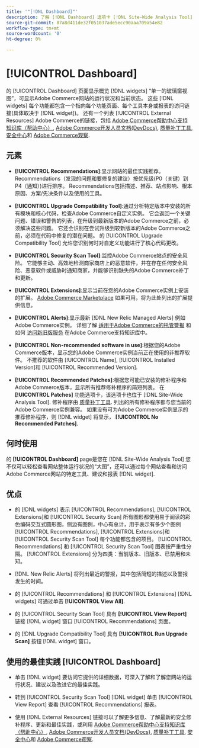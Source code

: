 ```yaml
---
title: '"[!DNL Dashboard]"'
description: 了解 [!DNL Dashboard] 选项卡 [!DNL Site-Wide Analysis Tool]、元素、使用时间、优势和最佳实践。
source-git-commit: 87a8d411de32f051037ade5ecc90aaa709a54e82
workflow-type: tm+mt
source-wordcount: '0'
ht-degree: 0%

---
```


# [!UICONTROL Dashboard]

的 [!UICONTROL Dashboard] 页面显示概览 [!DNL widgets] “单一的玻璃窗视图”，可显示Adobe Commerce网站的运行状况和当前状态。 这些 [!DNL widgets] 每个功能都包含一个指向每个功能页面、每个工具本身或报表的访问链接(具体取决于 [!DNL widget])。
还有一个列表 [!UICONTROL External Resources] Adobe Commerce的链接，包括 [Adobe Commerce帮助中心支持知识库（帮助中心）](https://support.magento.com/), [Adobe Commerce开发人员文档(DevDocs)](https://devdocs.magento.com/), [质量补丁工具](https://devdocs.magento.com/quality-patches/tool.html#patch-grid), [安全中心](https://magento.com/security)和 [Adobe Commerce观察](https://support.magento.com/hc/en-us/articles/4402379845901-Use-Observation-for-Adobe-Commerce).

## 元素

* **[!UICONTROL Recommendations]**:显示网站的最佳实践推荐。 Recommendations（发现的问题和要修复的建议）按优先级(P0（关键）到P4（通知）)进行排序。
Recommendations包括描述、推荐、站点影响、根本原因、方案/先决条件以及使用的工具。

* **[!UICONTROL Upgrade Compatibility Tool]**:通过分析特定版本中安装的所有模块和核心代码，检查Adobe Commerce自定义实例。 它会返回一个关键问题、错误和警告的列表，在升级到最新版本的Adobe Commerce之前，必须解决这些问题。 它还会识别在尝试升级到较新版本的Adobe Commerce之前，必须在代码中修复的潜在问题。
的 [!UICONTROL Upgrade Compatibility Tool] 允许您识别何时对自定义功能进行了核心代码更改。

* **[!UICONTROL Security Scan Tool]**:监控Adobe Commerce站点的安全风险。 它能够主动、高效地检测商家商店上的恶意软件，并在存在任何安全风险、恶意软件或威胁时通知商家，并能够识别缺失的Adobe Commerce补丁和更新。

* **[!UICONTROL Extensions]**:显示当前在您的Adobe Commerce实例上安装的扩展。 [Adobe Commerce Marketplace](https://marketplace.magento.com/extensions.html) 如果可用，将为此处列出的扩展提供信息。

* **[!UICONTROL Alerts]**:显示最新 [!DNL New Relic Managed Alerts] 例如Adobe Commerce实例。 详细了解 [适用于Adobe Commerce的托管警报](https://support.magento.com/hc/en-us/articles/360045806832) 和如何 [访问新旧版服务](https://support.magento.com/hc/en-us/articles/360039127712) 在Adobe Commerce支持知识库中。

* **[!UICONTROL Non-recommended software in use]**:根据您的Adobe Commerce版本，显示您的Adobe Commerce实例当前正在使用的非推荐软件。 不推荐的软件由 [!UICONTROL Name], [!UICONTROL Installed Version]和 [!UICONTROL Recommended Version].

* **[!UICONTROL Recommended Patches]**:根据您可能已安装的修补程序和Adobe Commerce版本，显示所有推荐修补程序的简短列表。 在 **[!UICONTROL Patches]** 功能选项卡，该选项卡也位于 [!DNL Site-Wide Analysis Tool]. 修补程序由 [质量补丁工具](https://devdocs.magento.com/quality-patches/tool.html). 列出的所有修补程序都与您当前的Adobe Commerce实例兼容。
如果没有可为Adobe Commerce实例显示的推荐修补程序，则 [!DNL widget] 将显示， **[!UICONTROL No Recommended Patches]**.

## 何时使用

的 **[!UICONTROL Dashboard]** page是您在 [!DNL Site-Wide Analysis Tool] 您不仅可以轻松查看网站整体运行状况的“大图”，还可以通过每个网站查看和访问Adobe Commerce网站的特定工具、建议和报表 [!DNL widget].

## 优点

* 的 [!DNL widgets] 表示 [!UICONTROL Recommendations], [!UICONTROL Extensions]和 [!UICONTROL Security Scan] 所有图形都使用易于阅读的彩色编码交互式圆形图，侧边有图例，中心有总计，用于表示有多少个图例 [!UICONTROL Recommendations], [!UICONTROL Extensions]和 [!UICONTROL Security Scan Tool] 每个功能都包含的项目。 [!UICONTROL Recommendations] 和 [!UICONTROL Security Scan Tool] 图表按严重性分隔。 [!UICONTROL Extensions] 分为四类：当前版本、旧版本、已禁用和未知。

* [!DNL New Relic Alerts] 将列出最近的警报，其中包括简短的描述以及警报发生的时间。

* 的 [!UICONTROL Recommendations] 和 [!UICONTROL Extensions] [!DNL widgets] 可通过单击 **[!UICONTROL View All]**.

* 的 [!UICONTROL Security Scan Tool] 具有 **[!UICONTROL View Report]** 链接 [!DNL widget] 窗口 [!UICONTROL Recommendations] 页面。

* 的 [!DNL Upgrade Compatibility Tool] 具有 **[!UICONTROL Run Upgrade Scan]** 按钮 [!DNL widget] 窗口。

## 使用的最佳实践 [!UICONTROL Dashboard]

* 单击 [!DNL widget] 要访问它提供的详细数据，可深入了解和了解您网站的运行状况、建议以及改进它的最佳实践。

* 转到 [!UICONTROL Security Scan Tool] [!DNL widget] 单击 [!UICONTROL View Report] 查看 [!UICONTROL Recommendations] 报表。

* 使用 [!DNL External Resources] 链接可以了解更多信息、了解最新的安全修补程序、更新和最佳实践，或利用 [Adobe Commerce帮助中心支持知识库（帮助中心）](https://support.magento.com/), [Adobe Commerce开发人员文档(DevDocs)](https://devdocs.magento.com/), [质量补丁工具](https://devdocs.magento.com/quality-patches/tool.html#patch-grid), [安全中心](https://helpx.adobe.com/security.html)和 [Adobe Commerce观察](https://support.magento.com/hc/en-us/articles/4402379845901-Use-Observation-for-Adobe-Commerce).